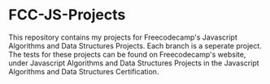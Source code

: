 # FCC-JS-Projects
This repository contains my projects for Freecodecamp's Javascript Algorithms and Data Structures Projects. Each branch is a seperate project. The tests for these projects can be found on Freecodecamp's website, under Javascript Algorithms and Data Structures Projects in the Javascript Algorithms and Data Structures Certification. 
